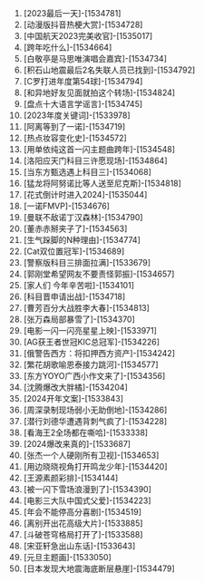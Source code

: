 
1. [2023最后一天]-[1534781]
1. [动漫版抖音热梗大赏]-[1534728]
1. [中国航天2023完美收官]-[1535017]
1. [跨年吃什么]-[1534664]
1. [白敬亭是马思唯演唱会嘉宾]-[1534734]
1. [积石山地震最后2名失联人员已找到]-[1534792]
1. [C罗打进年度第54球]-[1534794]
1. [和异地好友见面就拍这个转场]-[1534824]
1. [盘点十大语言学谣言]-[1534745]
1. [2023年度关键词]-[1533978]
1. [阿离等到了一诺]-[1534719]
1. [热点妆容变化史]-[1534572]
1. [用单依纯这首一闪主题曲跨年]-[1534548]
1. [洛阳应天门科目三许愿现场]-[1534864]
1. [当东方甄选遇上科目三]-[1534068]
1. [猛龙将阿努诺比等人送至尼克斯]-[1534818]
1. [花式倒计时进入2024]-[1535044]
1. [一诺FMVP]-[1534676]
1. [曼联不敌诺丁汉森林]-[1534790]
1. [董赤赤掰夹子了]-[1534563]
1. [生气跺脚的N种理由]-[1534774]
1. [Cat双位置冠军]-[1534689]
1. [警察版科目三排面拉满]-[1533679]
1. [郭刚堂希望网友不要责怪郭振]-[1534657]
1. [家人们 今年辛苦啦]-[1534101]
1. [科目晋申请出战]-[1534718]
1. [曹芳百分大战胜李大春]-[1534813]
1. [张万森局部暴雪了]-[1534370]
1. [电影一闪一闪亮星星上映]-[1533971]
1. [AG获王者世冠KIC总冠军]-[1534226]
1. [俄警告西方：将扣押西方资产]-[1534242]
1. [繁花胡歌喻恩泰接力跳河]-[1534577]
1. [东方YOYO广西小作文来了]-[1534356]
1. [沈腾爆改大胖橘]-[1534204]
1. [2024开年文案]-[1533843]
1. [周深录制现场弱小无助倒地]-[1534286]
1. [潜行刘德华遭遇背刺气疯了]-[1534228]
1. [看海王2全场都在嘶哈]-[1533338]
1. [2024爆改来真的]-[1533687]
1. [张杰一个人硬刚所有卫视]-[1534653]
1. [用边晓晓视角打开鸣龙少年]-[1534420]
1. [王源素颜彩排]-[1534144]
1. [被一闪下雪场浪漫到了]-[1534390]
1. [电影三大队中国式父爱]-[1534223]
1. [年会不能停高分喜剧]-[1534519]
1. [离别开出花高级大片]-[1533885]
1. [斗破苍穹格局打开了]-[1533588]
1. [宋亚轩急出山东话]-[1533643]
1. [元旦主题画]-[1533050]
1. [日本发现大地震海底断层悬崖]-[1534479]